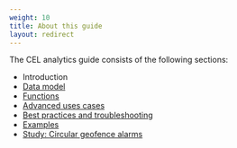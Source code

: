 ```yaml
---
weight: 10
title: About this guide
layout: redirect
---
```


The CEL analytics guide consists of the following sections:

* Introduction
* [Data model](/event-language/data-model)
* [Functions](/event-language/functions)
* [Advanced uses cases](/event-language/advanced)
* [Best practices and troubleshooting](/event-language/best-practices)
* [Examples](/event-language/examples)
* [Study: Circular geofence alarms](/event-language/geofence)
